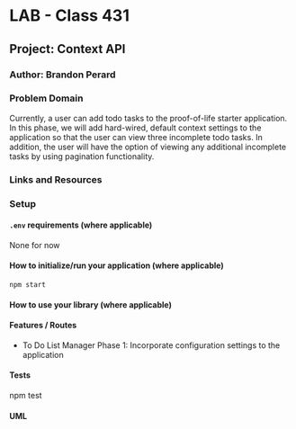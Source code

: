 # LAB - Class 431

## Project: Context API

### Author: Brandon Perard

### Problem Domain  

Currently, a user can add todo tasks to the proof-of-life starter application. In this phase, we will add hard-wired, default context settings to the application so that the user can view three incomplete todo tasks. In addition, the user will have the option of viewing any additional incomplete tasks by using pagination functionality.

### Links and Resources

<!-- - [GitHub Actions ci/cd](https://github.com/rkgallaway/server-deployment-practice-d51/actions) 
- [back-end server url](http://xyz.com) (when applicable)
- [front-end application](http://xyz.com) (when applicable) -->

### Setup

#### `.env` requirements (where applicable)

None for now


#### How to initialize/run your application (where applicable)

`npm start`

#### How to use your library (where applicable)

#### Features / Routes

- To Do List Manager Phase 1: Incorporate configuration settings to the application

#### Tests

npm test

#### UML

<!-- Link to an image of the UML for your application and response to events -->
